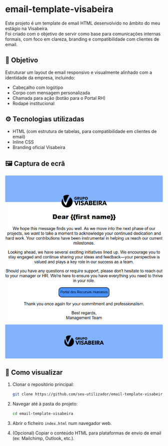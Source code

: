 # email-template-visabeira

Este projeto é um template de email HTML desenvolvido no âmbito do meu estágio na Visabeira.  
Foi criado com o objetivo de servir como base para comunicações internas formais, com foco em clareza, branding e compatibilidade com clientes de email.

## 🧠 Objetivo

Estruturar um layout de email responsivo e visualmente alinhado com a identidade da empresa, incluindo:
- Cabeçalho com logótipo
- Corpo com mensagem personalizada
- Chamada para ação (botão para o Portal RH)
- Rodapé institucional

## ⚙️ Tecnologias utilizadas

- HTML (com estrutura de tabelas, para compatibilidade em clientes de email)
- Inline CSS
- Branding oficial Visabeira

## 🖼️ Captura de ecrã

![Screenshot do email](./screenshot-email.png)

## 🚀 Como visualizar

1. Clonar o repositório principal:

   ```bash
   git clone https://github.com/seu-utilizador/email-template-visabeira.git
   ```

2. Navegar até à pasta do projeto:

   ```bash
   cd email-template-visabeira
   ```

3. Abrir o ficheiro `index.html` num navegador web.
4. (Opcional) Copiar o conteúdo HTML para plataformas de envio de email (ex: Mailchimp, Outlook, etc.).
